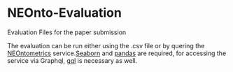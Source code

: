 # NEOnto-Evaluation
Evaluation Files for the paper submission

The evaluation can be run either using the .csv file or by quering the [NEOntometrics](http://neontometrics.com) service.[Seaborn](https://seaborn.pydata.org/installing.html) and [pandas](https://pandas.pydata.org/getting_started.html) are required, for accessing the service via Graphql, [gql](https://gql.readthedocs.io/en/latest/intro.html#installation) is necessary as well.
